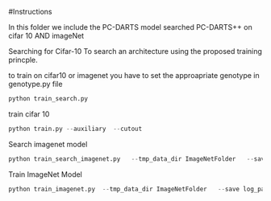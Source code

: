 
#Instructions

In this folder we include the PC-DARTS model searched PC-DARTS++ on cifar 10 AND imageNet

Searching for Cifar-10
To search an architecture using the proposed training princple.

to train on cifar10 or imagenet you have to set the approapriate genotype in genotype.py file


 
```python
python train_search.py
```
train cifar 10
```python
python train.py --auxiliary  --cutout
```

Search imagenet model 
```python
python train_search_imagenet.py   --tmp_data_dir ImageNetFolder   --save log_path
```


Train ImageNet Model
 ```python
python train_imagenet.py  --tmp_data_dir ImageNetFolder   --save log_path      --auxiliary 
```

